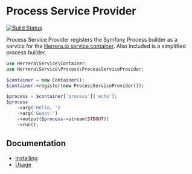 Process Service Provider
========================

[![Build Status]](https://travis-ci.org/herrera-io/php-service-process)

Process Service Provider registers the Symfony Process builder as a service
for the [Herrera.io service container][]. Also included is a simplified
process builder.

```php
use Herrera\Service\Container;
use Herrera\Service\Process\ProcessServiceProvider;

$container = new Container();
$container->register(new ProcessServiceProvider());

$process = $container['process']('echo');
$process
    ->arg('Hello, ')
    ->arg('Guest!')
    ->output($process->stream(STDOUT))
    ->run();
```

Documentation
-------------

- [Installing][]
- [Usage][]

[Build Status]: https://travis-ci.org/herrera-io/php-service-process.png?branch=master
[Herrera.io service container]: https://github.com/herrera-io/php-service-container
[Installing]: doc/00-Installing.md
[Usage]: doc/01-Usage.md
